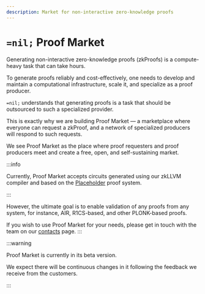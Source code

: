 ```yaml
---
description: Market for non-interactive zero-knowledge proofs
---
```


# `=nil;` Proof Market

Generating non-interactive zero-knowledge proofs (zkProofs) is a compute-heavy task that can take hours.

To generate proofs reliably and cost-effectively, one needs to develop and maintain a computational infrastructure, scale it, and specialize as a proof producer.

`=nil;` understands that generating proofs is a task that should be outsourced to such a specialized provider.

This is exactly why we are building Proof Market — a marketplace where everyone can request a zkProof, and a network of specialized producers will respond to such requests.

We see Proof Market as the place where proof requesters and proof producers meet and create a free, open, and self-sustaining market.

:::info

Currently, Proof Market accepts circuits generated using our zkLLVM compiler and based on the [Placeholder](https://github.com/NilFoundation/evm-placeholder-verification) proof system.

:::

However, the ultimate goal is to enable validation of any proofs from any system, for instance, AIR, R1CS-based, and other PLONK-based proofs.

If you wish to use Proof Market for your needs, please get in touch with the team on our [contacts](misc/contact) page.
:::

:::warning

Proof Market is currently in its beta version.

We expect there will be continuous changes in it following the feedback we receive from the customers.

:::
